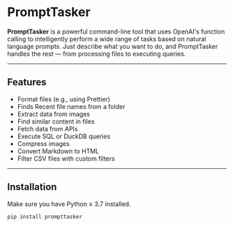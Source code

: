 # PromptTasker

**PromptTasker** is a powerful command-line tool that uses OpenAI's function calling to intelligently perform a wide range of tasks based on natural language prompts. Just describe what you want to do, and PromptTasker handles the rest — from processing files to executing queries.

---

## Features

-  Format files (e.g., using Prettier)
-  Finds Recent file names from a folder
-  Extract data from images
-  Find similar content in files
-  Fetch data from APIs
-  Execute SQL or DuckDB queries
-  Compress images
-  Convert Markdown to HTML
-  Filter CSV files with custom filters

---

##  Installation

Make sure you have Python ≥ 3.7 installed.

```bash
pip install prompttasker

